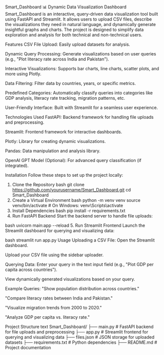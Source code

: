 Smart_Dashboard
📊 Dynamic Data Visualization Dashboard
Smart_Dashboard is an interactive, query-driven data visualization tool built using FastAPI and Streamlit. It allows users to upload CSV files, describe the visualizations they need in natural language, and dynamically generate insightful graphs and charts. The project is designed to simplify data exploration and analysis for both technical and non-technical users.

Features
CSV File Upload: Easily upload datasets for analysis.

Dynamic Query Processing: Generate visualizations based on user queries (e.g., "Plot literacy rate across India and Pakistan").

Interactive Visualizations: Supports bar charts, line charts, scatter plots, and more using Plotly.

Data Filtering: Filter data by countries, years, or specific metrics.

Predefined Categories: Automatically classify queries into categories like GDP analysis, literacy rate tracking, migration patterns, etc.

User-Friendly Interface: Built with Streamlit for a seamless user experience.

Technologies Used
FastAPI: Backend framework for handling file uploads and preprocessing.

Streamlit: Frontend framework for interactive dashboards.

Plotly: Library for creating dynamic visualizations.

Pandas: Data manipulation and analysis library.

OpenAI GPT Model (Optional): For advanced query classification (if integrated).

Installation
Follow these steps to set up the project locally:

1. Clone the Repository
bash
git clone https://github.com/yourusername/Smart_Dashboard.git
cd Smart_Dashboard
2. Create a Virtual Environment
bash
python -m venv venv
source venv/bin/activate  # On Windows: venv\Scripts\activate
3. Install Dependencies
bash
pip install -r requirements.txt
4. Run FastAPI Backend
Start the backend server to handle file uploads:

bash
uvicorn main:app --reload
5. Run Streamlit Frontend
Launch the Streamlit dashboard for querying and visualizing data:

bash
streamlit run app.py
Usage
Uploading a CSV File:
Open the Streamlit dashboard.

Upload your CSV file using the sidebar uploader.

Querying Data:
Enter your query in the text input field (e.g., "Plot GDP per capita across countries").

View dynamically generated visualizations based on your query.

Example Queries:
"Show population distribution across countries."

"Compare literacy rates between India and Pakistan."

"Visualize migration trends from 2000 to 2020."

"Analyze GDP per capita vs. literacy rate."

Project Structure
text
Smart_Dashboard/
├── main.py                # FastAPI backend for file uploads and preprocessing
├── app.py                 # Streamlit frontend for querying and visualizing data
├── files.json             # JSON storage for uploaded datasets
├── requirements.txt       # Python dependencies
├── README.md              # Project documentation
